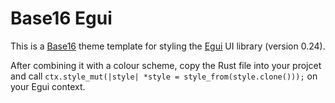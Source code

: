 # Base16 Egui
This is a [Base16](https://github.com/base16-project/base16) theme template for styling the [Egui](https://www.egui.rs/) UI library (version 0.24).

After combining it with a colour scheme, copy the Rust file into your projcet and call `ctx.style_mut(|style| *style = style_from(style.clone()));` on your Egui context.
